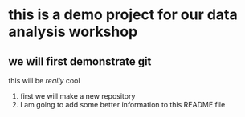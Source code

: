 # this is a demo project for our data analysis workshop

## we will first demonstrate git

this will be *really* cool 

1. first we will make a new repository 
2. I am going to add some better information to this README file
